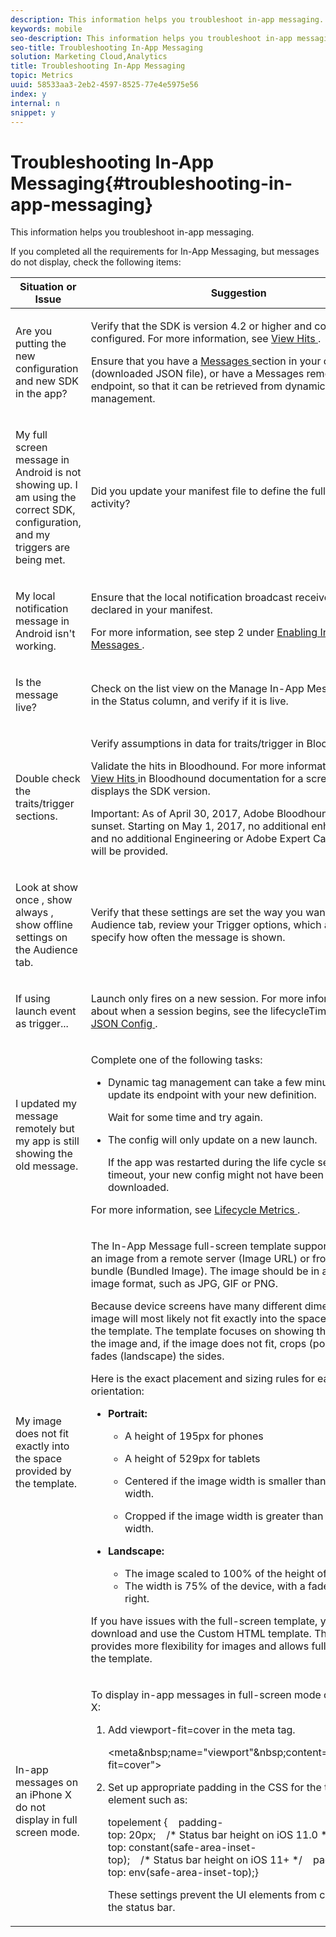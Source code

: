 ```yaml
---
description: This information helps you troubleshoot in-app messaging.
keywords: mobile
seo-description: This information helps you troubleshoot in-app messaging.
seo-title: Troubleshooting In-App Messaging
solution: Marketing Cloud,Analytics
title: Troubleshooting In-App Messaging
topic: Metrics
uuid: 58533aa3-2eb2-4597-8525-77e4e5975e56
index: y
internal: n
snippet: y
---
```


# Troubleshooting In-App Messaging{#troubleshooting-in-app-messaging}

This information helps you troubleshoot in-app messaging.

If you completed all the requirements for In-App Messaging, but messages do not display, check the following items: 

<table id="table_DED57BD89C714BAB8C169B3C96D8D169"> 
 <thead> 
  <tr> 
   <th colname="col1" class="entry"> Situation or Issue </th> 
   <th colname="col2" class="entry"> Suggestion </th> 
  </tr> 
 </thead>
 <tbody> 
  <tr> 
   <td colname="col1"> <p>Are you putting the new configuration and new SDK in the app? </p> </td> 
   <td colname="col2"> <p>Verify that the SDK is version 4.2 or higher and correctly configured. For more information, see <a href="https://marketing.adobe.com/resources/help/en_US/mobile/bloodhound/view_hits.html" format="https" scope="external"> View Hits </a>. </p> <p>Ensure that you have a <a href="https://marketing.adobe.com/resources/help/en_US/mobile/ios/messaging.html" format="https" scope="external"> Messages </a> section in your configuration (downloaded JSON file), or have a Messages remote endpoint, so that it can be retrieved from dynamic tag management. </p> </td> 
  </tr> 
  <tr> 
   <td colname="col1"> <p> My full screen message in Android is not showing up. I am using the correct SDK, configuration, and my triggers are being met. </p> </td> 
   <td colname="col2"> <p> Did you update your manifest file to define the full screen activity? </p> </td> 
  </tr> 
  <tr> 
   <td colname="col1"> <p> My local notification message in Android isn't working. </p> </td> 
   <td colname="col2"> <p>Ensure that the local notification broadcast receiver is declared in your manifest. </p> <p>For more information, see step 2 under <a href="https://marketing.adobe.com/resources/help/en_US/mobile/android/messaging.html" format="https" scope="external"> Enabling In-App Messages </a>. </p> </td> 
  </tr> 
  <tr> 
   <td colname="col1"> <p>Is the message live? </p> </td> 
   <td colname="col2"> <p>Check on the list view on the Manage In-App Message page in the Status column, and verify if it is live. </p> </td> 
  </tr> 
  <tr> 
   <td colname="col1"> <p>Double check the traits/trigger sections. </p> </td> 
   <td colname="col2"> <p> Verify assumptions in data for traits/trigger in Bloodhound. </p> <p>Validate the hits in Bloodhound. For more information, see <a href="https://marketing.adobe.com/resources/help/en_US/mobile/bloodhound/view_hits.html" format="https" scope="external"> View Hits </a> in Bloodhound documentation for a screen shot that displays the SDK version. </p> <p> <p>Important:  As of April 30, 2017, Adobe Bloodhound has been sunset. Starting on May 1, 2017, no additional enhancements and no additional Engineering or Adobe Expert Care support will be provided. </p> </p> </td> 
  </tr> 
  <tr> 
   <td colname="col1"> <p> Look at <span class="term"> show once </span>, <span class="term"> show always </span>, <span class="term"> show offline </span> settings on the Audience tab. </p> </td> 
   <td colname="col2"> <p> Verify that these settings are set the way you want. On the <span class="uicontrol"> Audience </span> tab, review your <span class="uicontrol"> Trigger </span> options, which allow you to specify how often the message is shown. </p> </td> 
  </tr> 
  <tr> 
   <td colname="col1"> <p> If using launch event as trigger... </p> </td> 
   <td colname="col2"> <p> Launch only fires on a new session. For more information about when a session begins, see the <span class="codeph"> lifecycleTimeout </span> row in <a href="https://marketing.adobe.com/resources/help/en_US/mobile/ios/json_config.html" format="https" scope="external"> JSON Config </a>. </p> </td> 
  </tr> 
  <tr> 
   <td colname="col1"> <p> I updated my message remotely but my app is still showing the old message. </p> </td> 
   <td colname="col2"> <p>Complete one of the following tasks: </p> <p> 
     <ul id="ul_B54F520649394EA4BCFEFFB44FF8828B"> 
      <li id="li_618CDDDE328148DEA16F15BBB28BB3E7">Dynamic tag management can take a few minutes to update its endpoint with your new definition. <p>Wait for some time and try again. </p> </li> 
      <li id="li_5F17E928421E4CFD9EE76A2BCB7862BB">The config will only update on a new launch. <p>If the app was restarted during the life cycle session timeout, your new config might not have been downloaded. </p> </li> 
     </ul> </p> <p>For more information, see <a href="../../metrics.md#concept_77CA5CEB51D1418FB98EC7C044682A05" format="dita" scope="local"> Lifecycle Metrics </a>. </p> </td> 
  </tr> 
  <tr> 
   <td colname="col1"> <p>My image does not fit exactly into the space provided by the template. </p> </td> 
   <td colname="col2"> <p>The In-App Message full-screen template supports displaying an image from a remote server (Image URL) or from the app bundle (Bundled Image). The image should be in a standard image format, such as JPG, GIF or PNG. </p> <p>Because device screens have many different dimensions, the image will most likely not fit exactly into the space provided by the template. The template focuses on showing the center of the image and, if the image does not fit, crops (portrait) or fades (landscape) the sides. </p> <p>Here is the exact placement and sizing rules for each orientation: </p> <p> 
     <ul id="ul_271EE431B7BE4DC7A22D4B6A4B0218D6"> 
      <li id="li_AFCACA75BFA04CBC8D7505D426E24051"> <p><b>Portrait: </b> </p> 
       <ul id="ul_A722B22DF73D4D439012508871A1897D"> 
        <li id="li_308B92BEAA8E4857BD79221E0F51046F"> <p>A height of 195px for phones </p> </li> 
        <li id="li_D1E4F4E36E224F759676E8D7CDD068F7"> <p>A height of 529px for tablets </p> </li> 
        <li id="li_B59CAC79DF7040399529E857F3FDD590"> <p>Centered if the image width is smaller than the device width. </p> </li> 
        <li id="li_B33E404F65774536AB1DE75D5D191AD1"> <p>Cropped if the image width is greater than the device width. </p> </li> 
       </ul> </li> 
      <li id="li_DE892D0C39284328A2989ACB0C6E9E64"> <p><b>Landscape: </b> </p> 
       <ul id="ul_ACACD99B50374A8988C10576C0F6CD69"> 
        <li id="li_2B75165DD9E64F2C92D0F2620538ED68">The image scaled to 100% of the height of the device. </li> 
        <li id="li_F575868A78FC47B28F3A95CB492EACD6">The width is 75% of the device, with a fade out on the right. </li> 
       </ul> </li> 
     </ul> </p> <p>If you have issues with the full-screen template, you can download and use the Custom HTML template. This template provides more flexibility for images and allows full control of the template. </p> </td> 
  </tr> 
  <tr> 
   <td colname="col1"> In-app messages on an iPhone X do not display in full screen mode. </td> 
   <td colname="col2"> <p>To display in-app messages in full-screen mode on an iPhone X: </p> <p> 
     <ol id="ol_D9F405FD4537422ABD949BE9BF240CA2"> 
      <li id="li_EDB3641E28AC42CABC0687DE5CD3819E">Add <span class="codeph"> viewport-fit=cover </span> in the meta tag. <p> 
        <codeblock class="syntax html">
          &lt;meta&amp;nbsp;name="viewport"&amp;nbsp;content="viewport-fit=cover"&gt; 
        </codeblock> </p> </li> 
      <li id="li_0D5CEE5CB91649FE84B988356DCB9761">Set up appropriate padding in the CSS for the top UI element such as: <p> 
        <codeblock class="syntax html">
          topelement&nbsp;{&nbsp;&nbsp;&nbsp;&nbsp;padding-top:&nbsp;20px;&nbsp;&nbsp;&nbsp;&nbsp;/*&nbsp;Status&nbsp;bar&nbsp;height&nbsp;on&nbsp;iOS&nbsp;11.0&nbsp;*/&nbsp;&nbsp;&nbsp;&nbsp;padding-top:&nbsp;constant(safe-area-inset-top);&nbsp;&nbsp;&nbsp;&nbsp;/*&nbsp;Status&nbsp;bar&nbsp;height&nbsp;on&nbsp;iOS&nbsp;11+&nbsp;*/&nbsp;&nbsp;&nbsp;&nbsp;padding-top:&nbsp;env(safe-area-inset-top);} 
        </codeblock> </p> <p>These settings prevent the UI elements from colliding with the status bar. </p> </li> 
     </ol> </p> </td> 
  </tr> 
 </tbody> 
</table>
